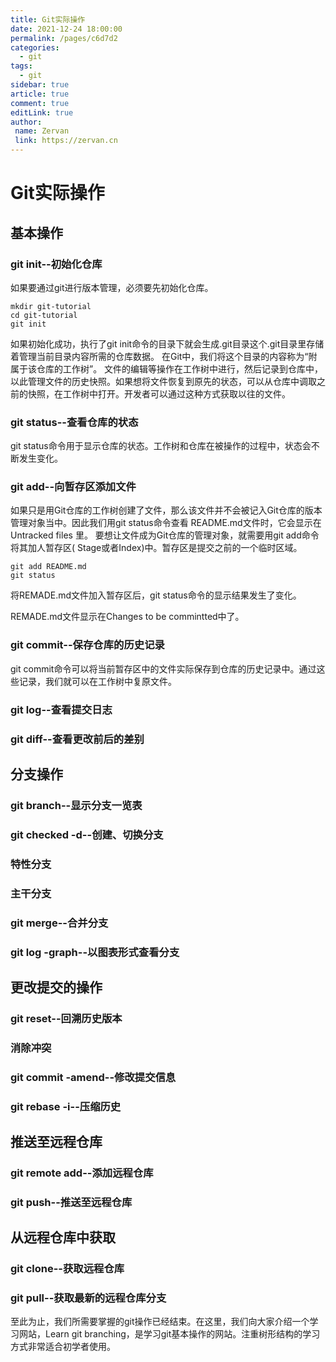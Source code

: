 ```yaml
---
title: Git实际操作
date: 2021-12-24 18:00:00
permalink: /pages/c6d7d2
categories:
  - git
tags:
  - git
sidebar: true
article: true
comment: true
editLink: true
author:
 name: Zervan
 link: https://zervan.cn
---
```


# Git实际操作

## 基本操作

### git init--初始化仓库

如果要通过git进行版本管理，必须要先初始化仓库。

```
mkdir git-tutorial
cd git-tutorial
git init
```

如果初始化成功，执行了git init命令的目录下就会生成.git目录这个.git目录里存储着管理当前目录内容所需的仓库数据。
在Git中，我们将这个目录的内容称为“附属于该仓库的工作树”。
文件的编辑等操作在工作树中进行，然后记录到仓库中，以此管理文件的历史快照。如果想将文件恢复到原先的状态，可以从仓库中调取之前的快照，在工作树中打开。开发者可以通过这种方式获取以往的文件。

### git status--查看仓库的状态

git status命令用于显示仓库的状态。工作树和仓库在被操作的过程中，状态会不断发生变化。

### git add--向暂存区添加文件

如果只是用Git仓库的工作树创建了文件，那么该文件并不会被记入Git仓库的版本管理对象当中。因此我们用git status命令查看
README.md文件时，它会显示在Untracked files 里。
要想让文件成为Git仓库的管理对象，就需要用git add命令将其加人暂存区( Stage或者Index)中。暂存区是提交之前的一个临时区域。

```
git add README.md
git status
```

将REMADE.md文件加入暂存区后，git status命令的显示结果发生了变化。

REMADE.md文件显示在Changes to be commintted中了。

### git commit--保存仓库的历史记录

git commit命令可以将当前暂存区中的文件实际保存到仓库的历史记录中。通过这些记录，我们就可以在工作树中复原文件。

### git log--查看提交日志

### git diff--查看更改前后的差别

## 分支操作

### git branch--显示分支一览表

### git checked -d--创建、切换分支

### 特性分支

### 主干分支

### git merge--合并分支

### git log -graph--以图表形式查看分支

## 更改提交的操作

### git reset--回溯历史版本

### 消除冲突

### git commit -amend--修改提交信息

### git rebase -i--压缩历史

## 推送至远程仓库

### git remote add--添加远程仓库

### git push--推送至远程仓库

## 从远程仓库中获取

### git clone--获取远程仓库

### git pull--获取最新的远程仓库分支

至此为止，我们所需要掌握的git操作已经结束。在这里，我们向大家介绍一个学习网站，Learn git branching，是学习git基本操作的网站。注重树形结构的学习方式非常适合初学者使用。